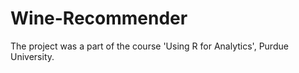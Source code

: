 # Wine-Recommender
The project was a part of the course 'Using R for Analytics', Purdue University.
